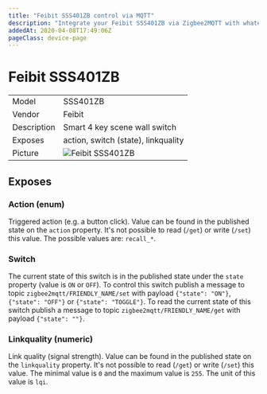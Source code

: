 ```yaml
---
title: "Feibit SSS401ZB control via MQTT"
description: "Integrate your Feibit SSS401ZB via Zigbee2MQTT with whatever smart home infrastructure you are using without the vendors bridge or gateway."
addedAt: 2020-04-08T17:49:06Z
pageClass: device-page
---
```


<!-- !!!! -->
<!-- ATTENTION: This file is auto-generated through docgen! -->
<!-- You can only edit the "Notes"-Section between the two comment lines "Notes BEGIN" and "Notes END". -->
<!-- Do not use h1 or h2 heading within "## Notes"-Section. -->
<!-- !!!! -->

# Feibit SSS401ZB

|     |     |
|-----|-----|
| Model | SSS401ZB  |
| Vendor  | Feibit  |
| Description | Smart 4 key scene wall switch |
| Exposes | action, switch (state), linkquality |
| Picture | ![Feibit SSS401ZB](https://www.zigbee2mqtt.io/images/devices/SSS401ZB.jpg) |


<!-- Notes BEGIN: You can edit here. Add "## Notes" headline if not already present. -->



<!-- Notes END: Do not edit below this line -->

## Exposes

### Action (enum)
Triggered action (e.g. a button click).
Value can be found in the published state on the `action` property.
It's not possible to read (`/get`) or write (`/set`) this value.
The possible values are: `recall_*`.

### Switch 
The current state of this switch is in the published state under the `state` property (value is `ON` or `OFF`).
To control this switch publish a message to topic `zigbee2mqtt/FRIENDLY_NAME/set` with payload `{"state": "ON"}`, `{"state": "OFF"}` or `{"state": "TOGGLE"}`.
To read the current state of this switch publish a message to topic `zigbee2mqtt/FRIENDLY_NAME/get` with payload `{"state": ""}`.

### Linkquality (numeric)
Link quality (signal strength).
Value can be found in the published state on the `linkquality` property.
It's not possible to read (`/get`) or write (`/set`) this value.
The minimal value is `0` and the maximum value is `255`.
The unit of this value is `lqi`.


